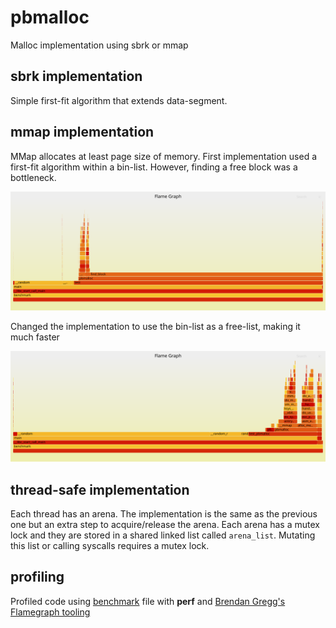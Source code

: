 # pbmalloc

Malloc implementation using sbrk or mmap

## sbrk implementation
Simple first-fit algorithm that extends data-segment.

## mmap implementation
MMap allocates at least page size of memory. First implementation used a first-fit algorithm within a bin-list. However, finding a free block was a bottleneck.

![pbmalloc](flamegraphs/pbmalloc.svg)

Changed the implementation to use the bin-list as a free-list, making it much faster

![pbmalloc](flamegraphs/freelist128pbmalloc.svg)

## thread-safe implementation
Each thread has an arena. The implementation is the same as the previous one but an extra step to acquire/release the arena.
Each arena has a mutex lock and they are stored in a shared linked list called `arena_list`. Mutating this list or calling syscalls requires a mutex lock.


## profiling
Profiled code using [benchmark](benchmark.c) file with **perf** and [Brendan Gregg's Flamegraph tooling](https://www.brendangregg.com/FlameGraphs/cpuflamegraphs.html#Problem)
